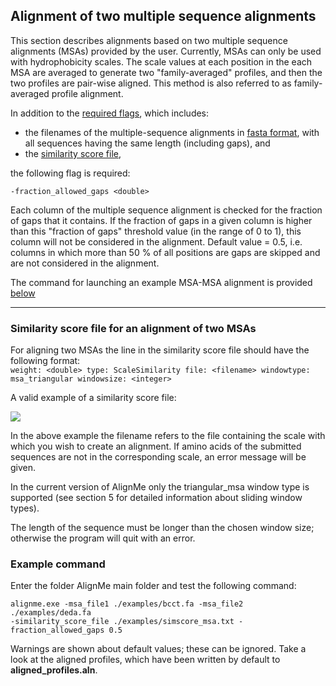 ## Alignment of two multiple sequence alignments 

This section describes alignments based on two multiple sequence
alignments (MSAs) provided by the user. Currently, MSAs can only be used
with hydrophobicity scales. The scale values at each position in the each MSA are averaged to generate two "family-averaged" profiles, and then the two profiles are pair-wise aligned. This method is
also referred to as family-averaged profile alignment.

In addition to the [required flags](./Running.md#required-inputs), which includes:  
- the filenames of the multiple-sequence alignments in [fasta format](Formats.md), with all sequences having the same length (including gaps), and  
- the [similarity score file](#Similarity-score-file-for-an-alignment-of-two-MSAs),   

the following flag is required:

`-fraction_allowed_gaps <double>`

Each column of the multiple sequence alignment is checked for the
fraction of gaps that it contains. If the fraction of gaps in a given
column is higher than this "fraction of gaps" threshold value (in the range of 0 to 1), this
column will not be considered in the alignment. Default value = 0.5,
i.e. columns in which more than 50 % of all positions are gaps are
skipped and are not considered in the alignment.

The command for launching an example MSA-MSA alignment is provided [below](#Example-command)

---

### Similarity score file for an alignment of two MSAs

For aligning two MSAs the line in the similarity score file should have the following format:  
`weight: <double> type: ScaleSimilarity file: <filename> windowtype: msa_triangular windowsize: <integer>`

A valid example of a similarity score file:

![](media/image8.png)

In the above example the filename refers to the file containing the
scale with which you wish to create an alignment. If amino acids of the
submitted sequences are not in the corresponding scale, an error message
will be given.

In the current version of AlignMe only the triangular_msa window type
is supported (see section 5 for detailed information about sliding
window types).

The length of the sequence must be longer than the chosen window size;
otherwise the program will quit with an error.

### Example command

Enter the folder AlignMe main folder and test the following command:

```
alignme.exe -msa_file1 ./examples/bcct.fa -msa_file2 ./examples/deda.fa 
-similarity_score_file ./examples/simscore_msa.txt -fraction_allowed_gaps 0.5
```

Warnings are shown about default values; these can be ignored. Take a
look at the aligned profiles, which have been written by default to
**aligned_profiles.aln**.
